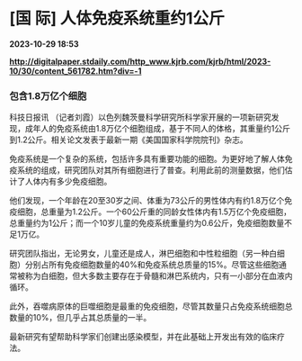 # [国 际] 人体免疫系统重约1公斤

**2023-10-29 18:53**

**http://digitalpaper.stdaily.com/http_www.kjrb.com/kjrb/html/2023-10/30/content_561782.htm?div=-1**

### 包含1.8万亿个细胞

 科技日报讯 （记者刘霞）以色列魏茨曼科学研究所科学家开展的一项新研究发现，成年人的免疫系统由1.8万亿个细胞组成，基于不同人的体格，其重量约1公斤到1.2公斤。相关论文发表于最新一期《美国国家科学院院刊》杂志。

 免疫系统是一个复杂的系统，包括许多具有重要功能的细胞。为更好地了解人体免疫系统的组成，研究团队对其所有细胞进行了普查。利用此前的测量数据，他们估计了人体内有多少免疫细胞。

 他们发现，一个年龄在20至30岁之间、体重为73公斤的男性体内有约1.8万亿个免疫细胞，总重量为1.2公斤。一个60公斤重的同龄女性体内有1.5万亿个免疫细胞，总重量约为1公斤；而一个10岁儿童的免疫系统重量约为0.6公斤，免疫细胞数量不足1万亿。

 研究团队指出，无论男女，儿童还是成人，淋巴细胞和中性粒细胞（另一种白细胞）分别占所有免疫细胞数量的40%和免疫系统总质量的15%。尽管这些细胞通常被称为白细胞，但大多数主要存在于骨髓和淋巴系统内，只有一小部分在血液内循环。

 此外，吞噬病原体的巨噬细胞是最重的免疫细胞，尽管其数量只占免疫系统细胞总数量的10%，但几乎占其总质量的一半。

 最新研究有望帮助科学家们创建出感染模型，并在此基础上开发出有效的临床疗法。